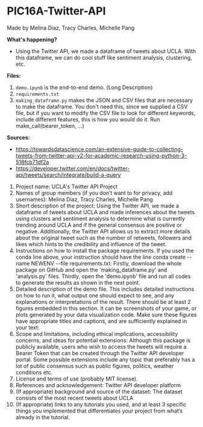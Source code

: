 # PIC16A-Twitter-API
Made by Melina Diaz, Tracy Charles, Michelle Pang

**What's happening?**
- Using the Twitter API, we made a dataframe of tweets about UCLA. With this dataframe, we can do cool stuff like sentiment analysis, clustering, etc.


**Files:**
1. `demo.ipynb` is the end-to-end demo. (Long Description)
2. `requirements.txt` 
3. `making_dataframe.py` makes the JSON and CSV files that are necessary to make the dataframe. You don't need this, since we supplied a CSV file, but if you want to modify the CSV file to look for different keywords, include different features, this is how you would do it. Run make_call(bearer_token, ...)

**Sources:**
- https://towardsdatascience.com/an-extensive-guide-to-collecting-tweets-from-twitter-api-v2-for-academic-research-using-python-3-518fcb71df2a
- https://developer.twitter.com/en/docs/twitter-api/tweets/search/integrate/build-a-query

1. Project name: UCLA's Twitter API Project
2. Names of group members (if you don’t want to for privacy, add usernames): Melina Diaz, Tracy Charles, Michelle Pang
3. Short description of the project: Using the Twitter API, we made a dataframe of tweets about UCLA and made inferences about the tweets using clusters and sentiment analysis to determine what is currently trending around UCLA and if the general consensus are positive or negative. Additionally, the Twitter API allows us to extract more details about the original tweet such as the number of retweets, followers and likes which hints to the credibility and influence of the tweet.
4. Instructions on how to install the package requirements. If you used the conda line above, your instruction should have the line conda create --name NEWENV --file requirements.txt: Firstly, download the whole package on GitHub and open the 'making_dataframe.py' and 'analysis.py' files. Thirdly, open the 'demo.ipynb' file and run all codes to generate the results as shown in the next point. 
5. Detailed description of the demo file. This includes detailed instructions on how to run it, what output one should expect to see, and any explanations or interpretations of the result. There should be at least 2 figures embedded in this section. It can be screenshots of your game, or plots generated by your data visualization code. Make sure these figures have appropriate titles and captions, and are sufficiently explained in your text: 
6. Scope and limitations, including ethical implications, accessibility concerns, and ideas for potential extensions: Although this package is publicly available, users who wish to access the tweets will require a Bearer Token that can be created through the Twitter API developer portal. Some possible extensions include any topic that preferably has a lot of public consensus such as public figures, politics, weather conditions etc.
7. License and terms of use (probably MIT license).
8. References and acknowledgement: Twitter API developer platform
9. (If appropriate) background and source of the dataset: The dataset consists of the most recent tweets about UCLA
10. (If appropriate) links to any tutorials you used, and at least 3 specific things you implemented that differentiates your project from what’s already in the tutorial.
